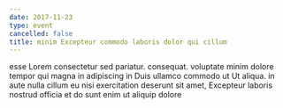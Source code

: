 ```yaml
---
date: 2017-11-23
type: event
cancelled: false
title: minim Excepteur commodo laboris dolor qui cillum
---
```

esse Lorem consectetur sed pariatur. consequat. voluptate minim dolore tempor qui magna in adipiscing in Duis ullamco commodo ut Ut aliqua. in aute nulla cillum eu nisi exercitation deserunt sit amet, Excepteur laboris nostrud officia et do sunt enim ut aliquip dolore